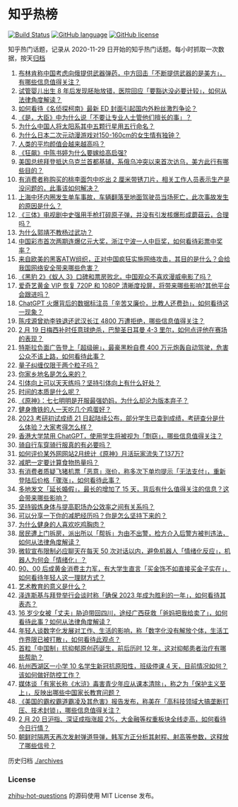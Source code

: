 # 知乎热榜
[![Build Status](https://github.com/ToWeLong/zhihu-hot-questions/workflows/CI/badge.svg)](https://github.com/ToWeLong/zhihu-hot-questions/actions)
[![GitHub language](https://img.shields.io/badge/language-golang-orange.svg)](https://golang.org/)
[![GitHub license](https://img.shields.io/github/license/ToWeLong/zhihu-hot-questions)](https://github.com/ToWeLong/zhihu-hot-questions/blob/main/LICENSE)

知乎热门话题，记录从 2020-11-29 日开始的知乎热门话题。每小时抓取一次数据，按天[归档](./archives)

<!-- BEGIN -->

1. [布林肯称中国考虑向俄提供武器弹药，中方回击「不断提供武器的是美方」，有哪些信息值得关注？](https://www.zhihu.com/question/585158374)
1. [试管婴儿出生 8 年后发现胚胎放错，医院回应「要豁达没必要计较」，如何从法律角度解读？](https://www.zhihu.com/question/585106522)
1. [如何看待《名侦探柯南》最新 ED 封面引起国内外粉丝激烈争论？](https://www.zhihu.com/question/584924037)
1. [《是，大臣》中为什么说「不要让专业人士管他们擅长的事」？](https://www.zhihu.com/question/582587012)
1. [为什么中国人将太阳系其中五颗行星用五行命名？](https://www.zhihu.com/question/332651466)
1. [为什么日本二次元动漫游戏对150-160cm的女生情有独钟？](https://www.zhihu.com/question/584430725)
1. [人类的平均颜值会越来越高吗？](https://www.zhihu.com/question/305830287)
1. [《狂飙》中陈书婷为什么要嫁给高启强?](https://www.zhihu.com/question/579656239)
1. [美国总统拜登抵达乌克兰首都基辅，系俄乌冲突以来首次访乌，美方此行有哪些目的？](https://www.zhihu.com/question/585186444)
1. [有消费者称购买的桃李面包中吃出 2 厘米带锈刀片，相关工作人员表示生产是没问题的，此事该如何解决？](https://www.zhihu.com/question/585012356)
1. [上海中环内圈发生单车事故，车辆翻落至地面驾驶员当场死亡，此次事故发生的原因是什么？](https://www.zhihu.com/question/584979362)
1. [《三体》电视剧中史强用手枪打碎原子弹，并没有引发核爆形成蘑菇云，合理吗？](https://www.zhihu.com/question/585123305)
1. [为什么郭靖不教杨过武功？](https://www.zhihu.com/question/584863631)
1. [中国彩市首次两期连爆亿元大奖，浙江宁波一人中巨奖，如何看待彩票中奖率？](https://www.zhihu.com/question/585103257)
1. [来自欧美的黑客ATW组织，正对中国疯狂实施网络攻击，其目的是什么？会给我国网络安全带来哪些危害？](https://www.zhihu.com/question/585093673)
1. [《黑豹 2》《蚁人 3》口碑和票房败北，中国观众不喜欢漫威电影了吗？](https://www.zhihu.com/question/585107965)
1. [爱奇艺黄金 VIP 恢复 720P 和 1080P 清晰度投屏，将带来哪些影响?其他平台会跟进吗？](https://www.zhihu.com/question/585099420)
1. [ChatGPT 火爆背后的数据标注员「辛苦又廉价，比教人还费劲」，如何看待这一现象？](https://www.zhihu.com/question/584909704)
1. [陈戌源曾劝李铁退还武汉长江 4800 万遭拒绝，哪些信息值得关注？](https://www.zhihu.com/question/585104164)
1. [2 月 19 日梅西补时任意球绝杀，巴黎圣日耳曼 4-3 里尔，如何点评他在赛场的表现？](https://www.zhihu.com/question/585032049)
1. [特斯拉负面广告登上「超级碗」，最豪黑粉自费 400 万元炮轰自动驾驶，危害公众不该上路，如何看待此事？](https://www.zhihu.com/question/584012362)
1. [量子纠缠仅限于两个粒子吗？](https://www.zhihu.com/question/417176218)
1. [你家乡地名是怎么来的？](https://www.zhihu.com/question/574328406)
1. [引体向上可以天天练吗？坚持引体向上有什么好处？](https://www.zhihu.com/question/582906581)
1. [时间的本质是什么呢？](https://www.zhihu.com/question/583947046)
1. [《原神》：七七明明是开服最强奶妈，为什么却沦为版本弃子？](https://www.zhihu.com/question/585078376)
1. [健身撸铁的人一天吃几个鸡蛋好？](https://www.zhihu.com/question/581952294)
1. [2023 考研初试成绩 21 日起陆续公布，部分学生已查到成绩，考研查分是什么体验？大家考得怎么样？](https://www.zhihu.com/question/584928831)
1. [香港大学禁用 ChatGPT，使用学生将被视为「剽窃」，哪些信息值得关注？](https://www.zhihu.com/question/584980969)
1. [骑自行车穿骑行服真的有必要吗？](https://www.zhihu.com/question/583699526)
1. [如何评价某外网网站2月统计《原神》月活玩家流失了137万?](https://www.zhihu.com/question/584966809)
1. [减肥一定要计算食物热量吗？](https://www.zhihu.com/question/581086565)
1. [有消费者质疑飞猪机票「恶意」涨价，称多次下单均提示「无法支付」，重新登陆后价格「骤涨」，如何看待此事？](https://www.zhihu.com/question/584571658)
1. [多地发文「延长婚假」，最长的增加了 15 天，背后有什么值得关注的信息？这会带来哪些影响？](https://www.zhihu.com/question/584840469)
1. [坚持锻炼身体与提高职场办公效率之间有关系吗？](https://www.zhihu.com/question/583938193)
1. [可以分享一下你的减肥经历吗？你是怎么坚持下来的？](https://www.zhihu.com/question/583578187)
1. [为什么健身的人喜欢吃鸡胸肉？](https://www.zhihu.com/question/583609820)
1. [居民遭上门拆房，派出所以「帮拆」为由不出警，检方介入后警方被判违法，如何从法律角度解读？](https://www.zhihu.com/question/585090341)
1. [微软宣布限制必应聊天在每天 50 次对话以内，避免机器人「情绪化反应」，机器人为何会「情绪化」？](https://www.zhihu.com/question/584762402)
1. [90、00 后成黄金消费主力军，有大学生直言「买金饰不如直接买金子实在」，如何看待年轻人这一理财方式？](https://www.zhihu.com/question/584974682)
1. [艺术教育的意义是什么？](https://www.zhihu.com/question/578407350)
1. [泽连斯基与拜登举行会谈时称「确保 2023 年成为胜利的一年」，如何看待其表态？](https://www.zhihu.com/question/585204509)
1. [16 岁少女被「丈夫」胁迫带回四川，途经广西获救「爸妈把我给卖了」，如何看待此事？如何从法律角度解读？](https://www.zhihu.com/question/585148949)
1. [年轻人谈数字化发展对工作、生活的影响，称「数字化没有解放个体，生活工作界限已被打散」，如何看待此观点？](https://www.zhihu.com/question/585158039)
1. [首粒「中国制」抗抑郁原创药诞生，前后历时 12 年，这对抑郁患者治疗有哪些帮助？](https://www.zhihu.com/question/585109671)
1. [杭州西湖区一小学 10 名学生新冠抗原阳性，班级停课 4 天，目前情况如何？该如何做好防控工作？](https://www.zhihu.com/question/585093348)
1. [媒体谈「有家长称《水浒》毒害青少年应从课本清除」，称之为「保护主义至上」，反映出哪些中国家长教育问题？](https://www.zhihu.com/question/585001216)
1. [《美国的霸权霸道霸凌及其危害》报告发布，称美在「高科技领域大搞垄断打压、技术封锁」，哪些信息值得关注？](https://www.zhihu.com/question/585144427)
1. [2 月 20 日沪指、深证成指涨超 2%，大金融等权重板块全线走高，如何看待今日行情？](https://www.zhihu.com/question/585110423)
1. [朝鲜时隔两天再次发射弹道导弹，韩军方正分析其射程、射高等参数，这释放了哪些信号？](https://www.zhihu.com/question/585093190)

<!-- END -->

历史归档 [./archives](./archives)


### License
[zhihu-hot-questions](https://github.com/towelong/zhihu-hot-questions) 的源码使用 MIT License 发布。
